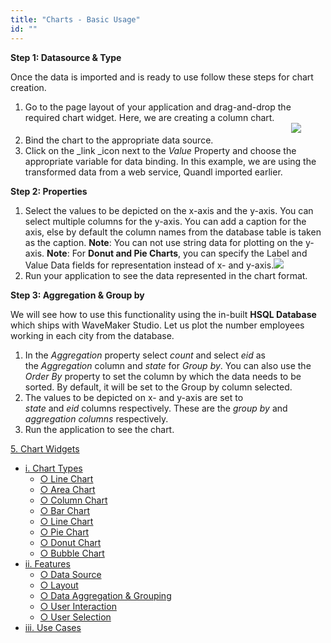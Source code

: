 ```yaml
---
title: "Charts - Basic Usage"
id: ""
---
```


**Step 1: Datasource & Type**

Once the data is imported and is ready to use follow these steps for chart creation.

1. Go to the page layout of your application and drag-and-drop the required chart widget. Here, we are creating a column chart.                                                                                                                                 ![](https://www.wavemaker.com./assets/chart_usage1.png)
2. Bind the chart to the appropriate data source.
3. Click on the _link _icon next to the _Value_ Property and choose the appropriate variable for data binding. In this example, we are using the transformed data from a web service, Quandl imported earlier.

**Step 2: Properties**

1. Select the values to be depicted on the x-axis and the y-axis. You can select multiple columns for the y-axis. You can add a caption for the axis, else by default the column names from the database table is taken as the caption. **Note**: You can not use string data for plotting on the y-axis. **Note**: For **Donut and Pie Charts**, you can specify the Label and Value Data fields for representation instead of x- and y-axis.![](https://www.wavemaker.com./assets/chart_properties.png)
2. Run your application to see the data represented in the chart format.

**Step 3: Aggregation & Group by**

We will see how to use this functionality using the in-built **HSQL Database** which ships with WaveMaker Studio. Let us plot the number employees working in each city from the database.

1. In the _Aggregation_ property select _count_ and select _eid_ as the _Aggregation_ column and _state_ for _Group by_. You can also use the _Order By_ property to set the column by which the data needs to be sorted. By default, it will be set to the Group by column selected.
2. The values to be depicted on x- and y-axis are set to _state_ and _eid_ columns respectively. These are the _group by_ and _aggregation columns_ respectively.
3. Run the application to see the chart.

[5\. Chart Widgets](/learn/app-development/widgets/widget-library/#chart)

- [i. Chart Types](/learn/app-development/widgets/chart/chart-widget/#chart-types)
    - [○ Line Chart](/learn/app-development/widgets/chart/chart-widget/#line)
    - [○ Area Chart](/learn/app-development/widgets/chart/chart-widget/#area)
    - [○ Column Chart](/learn/app-development/widgets/chart/chart-widget/#column)
    - [○ Bar Chart](/learn/app-development/widgets/chart/chart-widget/#bar)
    - [○ Line Chart](/learn/app-development/widgets/chart/chart-widget/#line)
    - [○ Pie Chart](/learn/app-development/widgets/chart/chart-widget/#pie)
    - [○ Donut Chart](/learn/app-development/widgets/chart/chart-widget/#donut)
    - [○ Bubble Chart](/learn/app-development/widgets/chart/chart-widget/#bubble)
- [ii. Features](/learn/app-development/widgets/chart/chart-widget/#features)
    - [○ Data Source](/learn/app-development/widgets/chart/chart-widget/#data)
    - [○ Layout](/learn/app-development/widgets/chart/chart-widget/#layout)
    - [○ Data Aggregation & Grouping](/learn/app-development/widgets/chart/chart-widget/#data-aggregation)
    - [○ User Interaction](/learn/app-development/widgets/chart/chart-widget/#user-interaction)
    - [○ User Selection](/learn/app-development/widgets/chart/chart-widget/#user-selection)
- [iii. Use Cases](/learn/app-development/widgets/widget-library/#use-cases)
